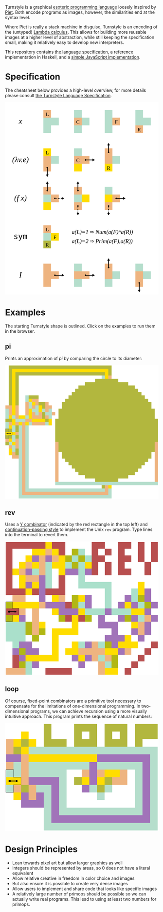 Turnstyle is a graphical [esoteric programming language] loosely inspired by
[Piet].  Both encode programs as images, however, the similarities end at the
syntax level.

Where Piet is really a stack machine in disguise, Turnstyle is an encoding of
the (untyped) [Lambda calculus].  This allows for building more reusable images
at a higher level of abstraction, while still keeping the specification small,
making it relatively easy to develop new interpreters.

This repository contains [the language specification](spec/), a reference
implementation in Haskell, and a
[simple JavaScript implementation](turnstyle.js).

# Specification

The cheatsheet below provides a high-level overview, for more details please
consult [the Turnstyle Language Specification](spec/).

![Cheatsheet](spec/cheatsheet.svg)

# Examples

The starting Turnstyle shape is outlined.  Click on the examples to run them in
the browser.

## pi

Prints an approximation of _pi_ by comparing the circle to its diameter:

[![](examples/pi.svg)](examples/pi.png)

## rev

Uses a [Y combinator] (indicated by the red rectangle in the top left)
and [continuation-passing style] to implement the Unix `rev` program.
Type lines into the terminal to revert them.

[![](examples/rev.svg)](examples/rev.png)

## loop

Of course, fixed-point combinators are a primitive tool necessary to compensate
for the limitations of one-dimensional programming.  In two-dimensional
programs, we can achieve recursion using a more visually intuitive approach.
This program prints the sequence of natural numbers:

[![](examples/loop.svg)](examples/loop.png)

# Design Principles

 -  Lean towards pixel art but allow larger graphics as well
 -  Integers should be represented by areas, so 0 does not have a literal
    equivalent
 -  Allow relative creative in freedom in color choice and images
 -  But also ensure it is possible to create very dense images
 -  Allow users to implement and share code that looks like specific images
 -  A relatively large number of primops should be possible so we can
    actually write real programs.  This lead to using at least two numbers
    for primops.

[continuation-passing style]: https://en.wikipedia.org/wiki/Continuation-passing_style
[esoteric programming language]: https://en.wikipedia.org/wiki/Esoteric_programming_language
[Lambda calculus]: https://en.wikipedia.org/wiki/Lambda_calculus
[Piet]: https://www.dangermouse.net/esoteric/piet.html
[Y combinator]: https://en.wikipedia.org/wiki/Fixed-point_combinator
